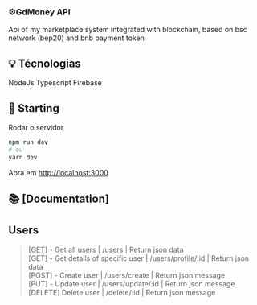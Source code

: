 ### ⚙️GdMoney API

Api of my marketplace system integrated with blockchain, 
based on bsc network (bep20) and bnb payment token

## 💡 Técnologias

NodeJs
Typescript
Firebase

## 🚀 Starting
Rodar o servidor
```bash
npm run dev
# ou
yarn dev
```
Abra em [http://localhost:3000](http://localhost:3000)

## 📚 [Documentation]

## Users
>[GET] - Get all users | /users | Return json data<br />
>[GET] - Get details of specific user | /users/profile/:id | Return json data<br />
>[POST] - Create user | /users/create | Return json message<br />
>[PUT] - Update user  | /users/update/:id | Return json message<br />
>[DELETE] Delete user | /delete/:id | Return json message<br />
